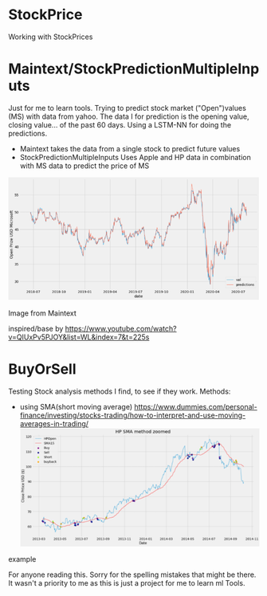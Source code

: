 # StockPrice
Working with StockPrices

# Maintext/StockPredictionMultipleInputs
Just for me to learn tools. Trying to predict stock market ("Open")values (MS) with data from yahoo. The data I for prediction is the opening value, closing value... of the past 60 days. Using a LSTM-NN for doing the predictions.
- Maintext takes the data from a single stock to predict future values
- StockPredictionMultipleInputs Uses Apple and HP data in combination with MS data to predict the price of MS

![GitHub Logo](/Images/PredCompare.png)

Image from Maintext

inspired/base by https://www.youtube.com/watch?v=QIUxPv5PJOY&list=WL&index=7&t=225s


# BuyOrSell
Testing Stock analysis methods I find, to see if they work.
Methods:
- using SMA(short moving average) https://www.dummies.com/personal-finance/investing/stocks-trading/how-to-interpret-and-use-moving-averages-in-trading/
![GitHub Logo](/Images/BuyOrSellMethod1Screen.PNG)

example


For anyone reading this. Sorry for the spelling mistakes that might be there. It wasn't a priority to me as this is just a project for me to learn ml Tools.

